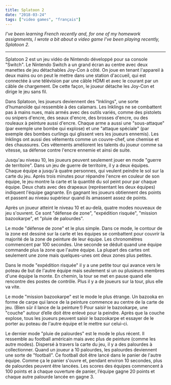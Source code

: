 ```yaml
---
title: Splatoon 2
date: "2018-03-24"
tags: ["video games", "français"]
---
```


_I've been learning French recently and, for one of my homework assignments, I wrote a bit about a video game I've been playing recently, Splatoon 2._

---

Splatoon 2 est un jeu vidéo de Nintendo développé pour sa console "Switch". Le Nintendo Switch a un grand écran au centre avec deux manettes de jeu détachables Joy-Con à côté. On joue en tenant l'appareil à deux mains ou on peut le mettre dans une station d'accueil, qui est connectée à une télévision par une câble HDMI et avec le courant par un câble de chargement. De cette façon, le joueur détache les Joy-Con et dirige le jeu sans fil.

Dans Splatoon, les joueurs deviennent des "Inklings", une sorte d’humanoïde qui ressemble à des calamars. Les Inklings ne se combattent pas à mains nues, mais armés avec des outils variés, comme des pistolets ou snipers d'encre, des seaux d'encre, des brosses d'encre, ou des rouleaux à peinture aussi d'encre. Chaque arme a aussi une "sous-attaque" (par exemple une bombe qui explose) et une "attaque spéciale" (par exemple des bombes curlings qui glissent vers les joueurs ennemis). Les Inklings ont aussi des vêtements comme un couvre-chef, une chemise et des chaussures. Ces vêtements améliorent les talents du joueur comme sa vitesse, sa défense contre l'encre ennemie et ainsi de suite.

Jusqu'au niveau 10, les joueurs peuvent seulement jouer en mode "guerre de territoire". Dans un jeu de guerre de territoire, il y a deux équipes. Chaque équipe a jusqu'à quatre personnes, qui veulent peindre le sol sur la carte du jeu. Après trois minutes pour répandre l'encre en couleur de son équipe, le jeu montre la carte et la quantité du sol peint pour par chaque équipe. Deux chats avec des drapeaux (représentant les deux équipes) indiquent l'équipe gagnante. En gagnant les joueurs obtiennent des points et passent au niveau supérieur quand ils amassent assez de points.

Après un joueur atteint le niveau 10 et au-delà, quatre modes nouveaux de jeu s'ouvrent. Ce sont "défense de zone", "expédition risquée", "mission bazookarpe", et "pluie de palourdes".

Le mode "défense de zone" et le plus simple. Dans ce mode, le contour de la zone est dessiné sur la carte et les équipes se combattent pour couvrir la majorité de la zone de peinture de leur équipe. Les chronomètres commencent par 100 secondes. Une seconde se déduit quand une équipe commande plus la zone que l'autre équipe. La plupart des cartes ont seulement une zone mais quelques-unes ont deux zones plus petites.

Dans le mode "expédition risquée" il y a une petite tour qui avance vers le poteau de but de l'autre équipe mais seulement si un ou plusieurs membres d'une équipe la monte. En chemin, la tour se met en pause quand elle rencontre des postes de contrôle. Plus il y a de joueurs sur la tour, plus elle va vite.

Le mode "mission bazookarpe" est le mode le plus étrange. Un bazooka en forme de carpe qui lance de la peinture commence au centre de la carte de jeu. (Bien sûr il lance de la peinture !) Pour saisir le bazookarpe, une "couche" autour d’elle doit être enlevé pour la peindre. Après que la couche explose, tous les joueurs peuvent saisir le bazookarpe et essayer de le porter au poteau de l'autre équipe et le mettre sur celui-ci.

Le dernier mode "pluie de palourdes" est le mode le plus récent. Il ressemble au football américain mais avec plus de peinture (comme les autre modes). Dispersé à travers la carte du jeu, il y a des palourdes à collectionner. Quand un joueur a 10 palourdes, les palourdes deviennent une sorte de "football". Ce football doit être lancé dans le panier de l'autre équipe. Comme ça le panier s'ouvre et, pendant environ 10 secondes, plus de palourdes peuvent être lancées. Les scores des équipes commencent à 100 points et à chaque ouverture de panier, l’équipe gagne 20 points et chaque autre palourde lancée en gagne 3.
